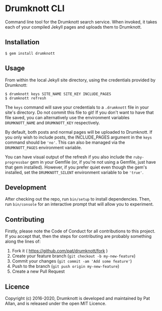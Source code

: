 # Drumknott CLI

Command line tool for the Drumknott search service. When invoked, it takes each of your compiled Jekyll pages and uploads them to Drumknott.

## Installation

    $ gem install drumknott

## Usage

From within the local Jekyll site directory, using the credentials provided by Drumknott:

    $ drumknott keys SITE_NAME SITE_KEY INCLUDE_PAGES
    $ drumknott refresh

The `keys` command will save your credentials to a `.drumknott` file in your site's directory. Do not commit this file to git! If you don't want to have that file saved, you can alternatively use the environment variables `DRUMKNOTT_NAME` and `DRUMKNOTT_KEY` respectively.

By default, both posts and normal pages will be uploaded to Drumknott. If you only wish to include posts, the INCLUDE_PAGES argument in the `keys` command should be `'no'`. This can also be managed via the `DRUMKNOTT_PAGES` environment variable.

You can have visual output of the refresh if you also include the `ruby-progressbar` gem in your Gemfile (or, if you're not using a Gemfile, just have that gem installed). However, if you prefer quiet even though the gem's installed, set the `DRUMKNOTT_SILENT` environment variable to be `'true'`.

## Development

After checking out the repo, run `bin/setup` to install dependencies. Then, run `bin/console` for an interactive prompt that will allow you to experiment.

## Contributing

Firstly, please note the Code of Conduct for all contributions to this project. If you accept that, then the steps for contributing are probably something along the lines of:

1. Fork it ( https://github.com/pat/drumknott/fork )
2. Create your feature branch (`git checkout -b my-new-feature`)
3. Commit your changes (`git commit -am 'Add some feature'`)
4. Push to the branch (`git push origin my-new-feature`)
5. Create a new Pull Request

## Licence

Copyright (c) 2016-2020, Drumknott is developed and maintained by Pat Allan, and is released under the open MIT Licence.

